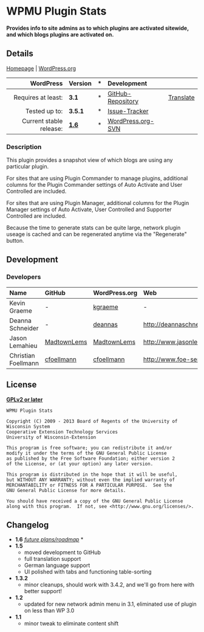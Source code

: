 # WPMU Plugin Stats
__Provides info to site admins as to which plugins are activated sitewide, and which blogs plugins are activated on.__

## Details
[Homepage][1.1] | [WordPress.org][1.2]

| WordPress					| Version			| *		| Development				|					|
| ----:						| :----				| :---: | :----						| :----				|
| Requires at least:		| __3.1__			| *		| [GitHub-Repository][1.3]	| [Translate][1.7]	|
| Tested up to:				| __3.5.1__			| *		| [Issue-Tracker][1.4]		|					|
| Current stable release:	| __[1.6][1.5]__	| *		| [WordPress.org-SVN][1.6]	|					|

[1.1]: https://github.com/wp-repository/wpmu-plugin-stats
[1.2]: http://wordpress.org/extend/plugins/wpmu-plugin-stats/
[1.3]: https://github.com/wp-repository/wpmu-plugin-stats
[1.4]: https://github.com/wp-repository/wpmu-plugin-stats/issues
[1.5]: https://github.com/wp-repository/wpmu-plugin-stats/archive/1.6.zip
[1.6]: http://plugins.trac.wordpress.org/browser/wpmu-plugin-stats/
[1.7]: https://translate.foe-services.de/projects/cets-plugin-stats

### Description
This plugin provides a snapshot view of which blogs are using any particular plugin. 

For sites that are using Plugin Commander to manage plugins, additional columns for the Plugin Commander settings of Auto Activate and User Controlled are included.

For sites that are using Plugin Manager, additional columns for the Plugin Manager settings of Auto Activate, User Controlled and Supporter Controlled are included.

Because the time to generate stats can be quite large, network plugin useage is cached and can be regenerated anytime via the "Regenerate" button.


## Development
### Developers
| Name					| GitHub				| WordPress.org			| Web									| Status				|
| :----					| :----					| :----					| :----									| ----:					|
| Kevin Graeme			| -						| [kgraeme][2.1.2]		| -										| Inactive				|
| Deanna Schneider		| -						| [deannas][2.2.2]		| http://deannaschneider.wordpress.com/ | Inactive				|
| Jason Lemahieu		| [MadtownLems][2.3.1]	| [MadtownLems][2.3.2]	| http://www.jasonlemahieu.com/			| Inactive				|
| Christian Foellmann	| [cfoellmann][2.4.1]	| [cfoellmann][2.4.2]	| http://www.foe-services.de			| Current maintainer	|

[2.1.2]: http://profiles.wordpress.org/kgraeme/
[2.2.2]: http://profiles.wordpress.org/DeannaS/
[2.3.1]: https://github.com/MadtownLems
[2.3.2]: http://profiles.wordpress.org/MadtownLems/
[2.4.1]: https://github.com/cfoellmann
[2.4.2]: http://profiles.wordpress.org/cfoellmann


## License
__[GPLv2 or later](http://www.gnu.org/licenses/gpl-2.0.html)__

	WPMU Plugin Stats

	Copyright (C) 2009 - 2013 Board of Regents of the University of Wisconsin System
	Cooperative Extension Technology Services
	University of Wisconsin-Extension

	This program is free software; you can redistribute it and/or
	modify it under the terms of the GNU General Public License
	as published by the Free Software Foundation; either version 2
	of the License, or (at your option) any later version.

	This program is distributed in the hope that it will be useful,
	but WITHOUT ANY WARRANTY; without even the implied warranty of
	MERCHANTABILITY or FITNESS FOR A PARTICULAR PURPOSE.  See the
	GNU General Public License for more details.

	You should have received a copy of the GNU General Public License
	along with this program.  If not, see <http://www.gnu.org/licenses/>. 


## Changelog
* __1.6__ _[future plans/roadmap][4.1]_
	* 
* __1.5__
	* moved development to GitHub
	* full translation support
	* German language support
	* UI polished with tabs and functioning table-sorting
* __1.3.2__
	* minor cleanups, should work with 3.4.2, and we'll go from here with better support!
* __1.2__
	* updated for new network admin menu in 3.1, eliminated use of plugin on less than WP 3.0
* __1.1__
	* minor tweak to eliminate content shift

[4.1]: https://github.com/wp-repository/wpmu-plugin-stats/issues